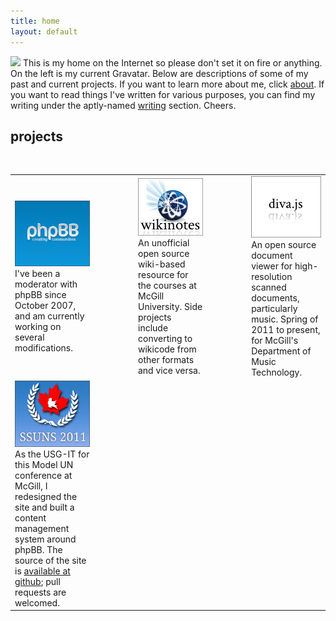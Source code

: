 ```yaml
---
title: home
layout: default
---
```


<img src="http://gravatar.com/avatar/0826c9e6449c9a08230ac6d40a3cde4d" class="leftfloat" />
This is my home on the Internet so please don't set it on fire or anything. On the left is my current Gravatar. Below are descriptions of some of my past and current projects. If you want to learn more about me, click <a href="about.html">about</a>. If you want to read things I've written for various purposes, you can find my writing under the aptly-named <a href="writing.html">writing</a> section. Cheers.

projects
--------
<br />
<table id="projects-grid">
<colgroup>
<col span="1" style="width: 200px;" />
<col span="1" style="width: 180px" />
<col span="1" style="width: 200px;" />
<col span="1" style="width: 180px;" />
<col span="1" style="width: 200px;" />
</colgroup>
<tr>
<td><a href="phpbb" class="nolink"><img src="images/phpbb-snapshot.png" /></a><br />I've been a moderator with phpBB since October 2007, and am currently working on several modifications.</td>
<td></td>
<td><a href="wikinotes" class="nolink"><img src="images/wikinotes-snapshot.png" /></a><br />An unofficial open source wiki-based resource for the courses at McGill University. Side projects include converting to wikicode from other formats and vice versa.</td>
<td></td>
<td><a href="https://www.github.com/DDMAL/diva.js" class="nolink"><img src="images/diva-snapshot.png" /></a><br />An open source document viewer for high-resolution scanned documents, particularly music. Spring of 2011 to present, for McGill's Department of Music Technology.</td>
</tr>
<tr>
<td><a href="http://www.ssuns.org"><img src="images/ssuns-snapshot.png" /></a><br />As the USG-IT for this Model UN conference at McGill, I redesigned the site and built a content management system around phpBB. The source of the site is <a href="https://www.github.com/dellsyste/ssuns-2011">available at github</a>; pull requests are welcomed.</td>
<td></td>
<td></td>
<td></td>
<td></td>
</tr>
</table>
